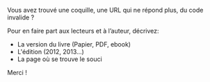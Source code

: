 Vous avez trouvé une coquille, une URL qui ne répond plus, du code invalide ?

Pour en faire part aux lecteurs et à l’auteur, décrivez:
- La version du livre (Papier, PDF, ebook)
- L'édition (2012, 2013…)
- La page où se trouve le souci

Merci !
